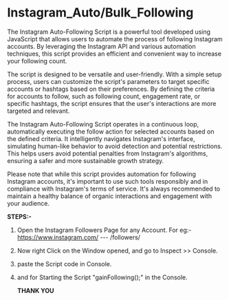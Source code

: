 # Instagram_Auto/Bulk_Following
The Instagram Auto-Following Script is a powerful tool developed using JavaScript that allows users to automate the process of following Instagram accounts. By leveraging the Instagram API and various automation techniques, this script provides an efficient and convenient way to increase your following count.

The script is designed to be versatile and user-friendly. With a simple setup process, users can customize the script's parameters to target specific accounts or hashtags based on their preferences. By defining the criteria for accounts to follow, such as following count, engagement rate, or specific hashtags, the script ensures that the user's interactions are more targeted and relevant.

The Instagram Auto-Following Script operates in a continuous loop, automatically executing the follow action for selected accounts based on the defined criteria. It intelligently navigates Instagram's interface, simulating human-like behavior to avoid detection and potential restrictions. This helps users avoid potential penalties from Instagram's algorithms, ensuring a safer and more sustainable growth strategy.

Please note that while this script provides automation for following Instagram accounts, it's important to use such tools responsibly and in compliance with Instagram's terms of service. It's always recommended to maintain a healthy balance of organic interactions and engagement with your audience.

**STEPS:-** 
1) Open the Instagram Followers Page for any Account.
    For eg:- https://www.instagram.com/ ---  /followers/
2) Now right Click on the Window opened, and go to  Inspect >> Console.
3) paste the Script code in Console.
4) and for Starting the Script "gainFollowing();" in the Console.


    **THANK YOU**
